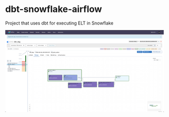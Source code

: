 # dbt-snowflake-airflow
Project that uses dbt for executing ELT in Snowflake

![alt text](https://github.com/martishin/dbt-snowflake-airflow/blob/main/Screenshot.png)

